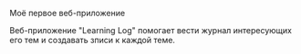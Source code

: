 Моё первое веб-приложение

Веб-приложение "Learning Log" помогает вести журнал интересующих его тем и создавать зписи к каждой теме.